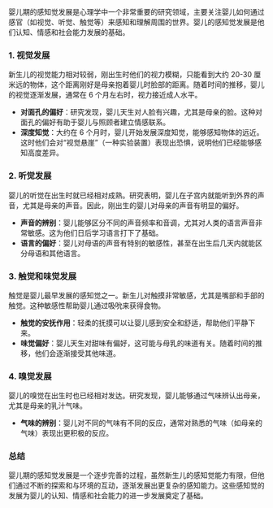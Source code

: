 婴儿期的感知觉发展是心理学中一个非常重要的研究领域，主要关注婴儿如何通过感官（如视觉、听觉、触觉等）来感知和理解周围的世界。婴儿的感知觉发展是他们认知、情感和社会能力发展的基础。

### 1. 视觉发展

新生儿的视觉能力相对较弱，刚出生时他们的视力模糊，只能看到大约 20-30 厘米远的物体，这个距离刚好是母亲抱着婴儿时脸部的距离。随着时间的推移，婴儿的视觉逐渐发展，通常在 6 个月左右时，视力接近成人水平。

- **对面孔的偏好**：研究发现，婴儿天生对人脸有兴趣，尤其是母亲的脸。这种对面孔的偏好有助于婴儿与照顾者建立情感联系。
- **深度知觉**：大约在 6 个月时，婴儿开始发展深度知觉，能够感知物体的远近。这时他们会对“视觉悬崖”（一种实验装置）表现出恐惧，说明他们已经能够感知高度差异。

### 2. 听觉发展

婴儿的听觉在出生时就已经相对成熟。研究表明，婴儿在子宫内就能听到外界的声音，尤其是母亲的声音。因此，刚出生的婴儿对母亲的声音有明显的偏好。

- **声音的辨别**：婴儿能够区分不同的声音频率和音调，尤其对人类的语言声音非常敏感。这为他们日后学习语言打下了基础。
- **语言的偏好**：婴儿对母语的声音有特别的敏感性，甚至在出生后几天内就能区分母语和其他语言。

### 3. 触觉和味觉发展

触觉是婴儿最早发展的感知觉之一。新生儿对触摸非常敏感，尤其是嘴部和手部的触觉。这种敏感性帮助婴儿通过吸吮来获得食物。

- **触觉的安抚作用**：轻柔的抚摸可以让婴儿感到安全和舒适，帮助他们平静下来。
- **味觉偏好**：婴儿天生对甜味有偏好，这可能与母乳的味道有关。随着时间的推移，他们会逐渐接受其他味道。

### 4. 嗅觉发展

婴儿的嗅觉在出生时也已经相对发达。研究发现，婴儿能够通过气味辨认出母亲，尤其是母亲的乳汁气味。

- **气味的辨别**：婴儿对不同的气味有不同的反应，通常对熟悉的气味（如母亲的气味）表现出更积极的反应。

### 总结

婴儿期的感知觉发展是一个逐步完善的过程，虽然新生儿的感知觉能力有限，但他们通过不断的探索和与环境的互动，逐渐发展出更复杂的感知能力。这些感知觉的发展为婴儿的认知、情感和社会能力的进一步发展奠定了基础。
